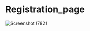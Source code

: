 # Registration_page


![Screenshot (782)](https://user-images.githubusercontent.com/65389514/106897298-be07f280-6718-11eb-8415-f910e3657d40.png)
